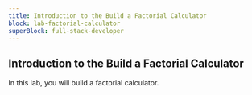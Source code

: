 ```yaml
---
title: Introduction to the Build a Factorial Calculator
block: lab-factorial-calculator
superBlock: full-stack-developer
---
```


## Introduction to the Build a Factorial Calculator

In this lab, you will build a factorial calculator.
